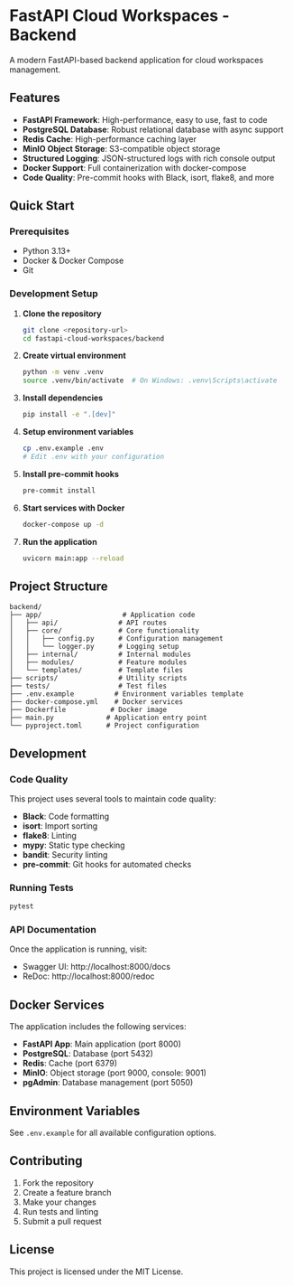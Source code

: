 # FastAPI Cloud Workspaces - Backend

A modern FastAPI-based backend application for cloud workspaces management.

## Features

- **FastAPI Framework**: High-performance, easy to use, fast to code
- **PostgreSQL Database**: Robust relational database with async support
- **Redis Cache**: High-performance caching layer
- **MinIO Object Storage**: S3-compatible object storage
- **Structured Logging**: JSON-structured logs with rich console output
- **Docker Support**: Full containerization with docker-compose
- **Code Quality**: Pre-commit hooks with Black, isort, flake8, and more

## Quick Start

### Prerequisites

- Python 3.13+
- Docker & Docker Compose
- Git

### Development Setup

1. **Clone the repository**
   ```bash
   git clone <repository-url>
   cd fastapi-cloud-workspaces/backend
   ```

2. **Create virtual environment**
   ```bash
   python -m venv .venv
   source .venv/bin/activate  # On Windows: .venv\Scripts\activate
   ```

3. **Install dependencies**
   ```bash
   pip install -e ".[dev]"
   ```

4. **Setup environment variables**
   ```bash
   cp .env.example .env
   # Edit .env with your configuration
   ```

5. **Install pre-commit hooks**
   ```bash
   pre-commit install
   ```

6. **Start services with Docker**
   ```bash
   docker-compose up -d
   ```

7. **Run the application**
   ```bash
   uvicorn main:app --reload
   ```

## Project Structure

```
backend/
├── app/                    # Application code
│   ├── api/               # API routes
│   ├── core/              # Core functionality
│   │   ├── config.py      # Configuration management
│   │   └── logger.py      # Logging setup
│   ├── internal/          # Internal modules
│   ├── modules/           # Feature modules
│   └── templates/         # Template files
├── scripts/               # Utility scripts
├── tests/                 # Test files
├── .env.example          # Environment variables template
├── docker-compose.yml    # Docker services
├── Dockerfile           # Docker image
├── main.py             # Application entry point
└── pyproject.toml      # Project configuration
```

## Development

### Code Quality

This project uses several tools to maintain code quality:

- **Black**: Code formatting
- **isort**: Import sorting
- **flake8**: Linting
- **mypy**: Static type checking
- **bandit**: Security linting
- **pre-commit**: Git hooks for automated checks

### Running Tests

```bash
pytest
```

### API Documentation

Once the application is running, visit:
- Swagger UI: http://localhost:8000/docs
- ReDoc: http://localhost:8000/redoc

## Docker Services

The application includes the following services:

- **FastAPI App**: Main application (port 8000)
- **PostgreSQL**: Database (port 5432)
- **Redis**: Cache (port 6379)
- **MinIO**: Object storage (port 9000, console: 9001)
- **pgAdmin**: Database management (port 5050)

## Environment Variables

See `.env.example` for all available configuration options.

## Contributing

1. Fork the repository
2. Create a feature branch
3. Make your changes
4. Run tests and linting
5. Submit a pull request

## License

This project is licensed under the MIT License.

